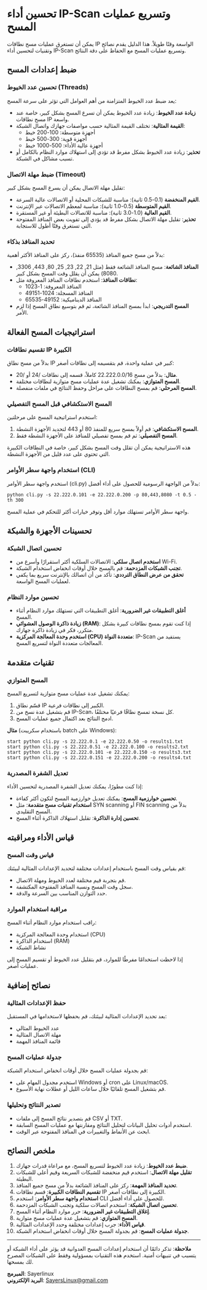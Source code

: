 # تحسين أداء IP-Scan وتسريع عمليات المسح

يمكن أن تستغرق عمليات مسح نطاقات IP الواسعة وقتًا طويلاً. هذا الدليل يقدم نصائح وتقنيات لتحسين أداء IP-Scan وتسريع عمليات المسح مع الحفاظ على دقة النتائج.

## ضبط إعدادات المسح

### تحسين عدد الخيوط (Threads)

يعد ضبط عدد الخيوط المتزامنة من أهم العوامل التي تؤثر على سرعة المسح:

- **زيادة عدد الخيوط**: زيادة عدد الخيوط يمكن أن تسرع المسح بشكل كبير، خاصة عند مسح نطاقات IP واسعة.
- **القيمة المثالية**: تختلف القيمة المثالية حسب مواصفات جهازك واتصال الشبكة:
  - أجهزة متوسطة: 100-200 خيط
  - أجهزة قوية: 300-500 خيط
  - أجهزة عالية الأداء: 500-1000 خيط
- **تحذير**: زيادة عدد الخيوط بشكل مفرط قد تؤدي إلى استهلاك موارد النظام بالكامل أو تسبب مشاكل في الشبكة.

### ضبط مهلة الاتصال (Timeout)

تقليل مهلة الاتصال يمكن أن يسرع المسح بشكل كبير:

- **القيم المنخفضة** (0.1-0.5 ثانية): مناسبة للشبكات المحلية أو الاتصالات عالية السرعة.
- **القيم المتوسطة** (0.5-1.0 ثانية): مناسبة لمعظم الاتصالات عبر الإنترنت.
- **القيم العالية** (1.0-3.0 ثانية): مناسبة للاتصالات البطيئة أو غير المستقرة.
- **تحذير**: تقليل مهلة الاتصال بشكل مفرط قد يؤدي إلى تفويت بعض المنافذ المفتوحة التي تستغرق وقتًا أطول للاستجابة.

### تحديد المنافذ بذكاء

بدلاً من مسح جميع المنافذ (65535 منفذ)، ركز على المنافذ الأكثر أهمية:

- **المنافذ الشائعة**: مسح المنافذ الشائعة فقط (مثل 21, 22, 23, 25, 80, 443, 3306, 8080) يمكن أن يقلل وقت المسح بشكل كبير.
- **نطاقات المنافذ**: استخدم نطاقات المنافذ المعروفة مثل:
  - المنافذ المعروفة: 1-1023
  - المنافذ المسجلة: 1024-49151
  - المنافذ الديناميكية: 49152-65535
- **المسح التدريجي**: ابدأ بمسح المنافذ الشائعة، ثم قم بتوسيع نطاق المسح إذا لزم الأمر.

## استراتيجيات المسح الفعالة

### تقسيم نطاقات IP الكبيرة

بدلاً من مسح نطاق IP كبير في عملية واحدة، قم بتقسيمه إلى نطاقات أصغر:

- **مثال**: بدلاً من مسح 22.222.0.0/16 كاملاً، قسمه إلى نطاقات /24 أو /20.
- **المسح المتوازي**: يمكنك تشغيل عدة عمليات مسح متوازية لنطاقات مختلفة.
- **المسح المرحلي**: قم بمسح النطاقات على مراحل وحفظ النتائج في ملفات منفصلة.

### المسح الاستكشافي قبل المسح التفصيلي

استخدم استراتيجية المسح على مرحلتين:

1. **المسح الاستكشافي**: قم أولاً بمسح سريع للمنفذ 80 أو 443 لتحديد الأجهزة النشطة.
2. **المسح التفصيلي**: ثم قم بمسح تفصيلي للمنافذ على الأجهزة النشطة فقط.

هذه الاستراتيجية يمكن أن تقلل وقت المسح بشكل كبير، خاصة في النطاقات الكبيرة التي تحتوي على عدد قليل من الأجهزة النشطة.

### استخدام واجهة سطر الأوامر (CLI)

استخدم واجهة سطر الأوامر (cli.py) بدلاً من الواجهة الرسومية للحصول على أداء أفضل:

```
python cli.py -s 22.222.0.101 -e 22.222.0.200 -p 80,443,8080 -t 0.5 -th 300
```

واجهة سطر الأوامر تستهلك موارد أقل وتوفر خيارات أكثر للتحكم في عملية المسح.

## تحسينات الأجهزة والشبكة

### تحسين اتصال الشبكة

- **استخدم اتصال سلكي**: الاتصالات السلكية أكثر استقرارًا وأسرع من Wi-Fi.
- **تجنب الشبكات المزدحمة**: قم بالمسح خلال أوقات انخفاض استخدام الشبكة.
- **تحقق من عرض النطاق الترددي**: تأكد من أن اتصالك بالإنترنت سريع بما يكفي لعمليات المسح الواسعة.

### تحسين موارد النظام

- **أغلق التطبيقات غير الضرورية**: أغلق التطبيقات التي تستهلك موارد النظام أثناء المسح.
- **زيادة ذاكرة الوصول العشوائي (RAM)**: إذا كنت تقوم بمسح نطاقات كبيرة بشكل متكرر، فكر في زيادة ذاكرة جهازك.
- **استخدم وحدة المعالجة المركزية (CPU) متعددة النواة**: IP-Scan يستفيد من المعالجات متعددة النواة لتسريع المسح.

## تقنيات متقدمة

### المسح المتوازي

يمكنك تشغيل عدة عمليات مسح متوازية لتسريع المسح:

1. قسّم نطاق IP الكبير إلى نطاقات فرعية.
2. قم بتشغيل عدة نسخ من IP-Scan، كل نسخة تمسح نطاقًا فرعيًا مختلفًا.
3. ادمج النتائج بعد اكتمال جميع عمليات المسح.

**مثال** (باستخدام سكريبت batch على Windows):

```batch
start python cli.py -s 22.222.0.1 -e 22.222.0.50 -o results1.txt
start python cli.py -s 22.222.0.51 -e 22.222.0.100 -o results2.txt
start python cli.py -s 22.222.0.101 -e 22.222.0.150 -o results3.txt
start python cli.py -s 22.222.0.151 -e 22.222.0.200 -o results4.txt
```

### تعديل الشفرة المصدرية

إذا كنت مطورًا، يمكنك تعديل الشفرة المصدرية لتحسين الأداء:

- **تحسين خوارزمية المسح**: يمكنك تعديل خوارزمية المسح لتكون أكثر كفاءة.
- **استخدام تقنيات مسح متقدمة**: مثل SYN scanning أو FIN scanning بدلاً من المسح التقليدي.
- **تحسين إدارة الذاكرة**: تقليل استهلاك الذاكرة أثناء المسح.

## قياس الأداء ومراقبته

### قياس وقت المسح

قم بقياس وقت المسح باستخدام إعدادات مختلفة لتحديد الإعدادات المثالية لبيئتك:

- قم بتجربة قيم مختلفة لعدد الخيوط ومهلة الاتصال.
- سجل وقت المسح ونسبة المنافذ المفتوحة المكتشفة.
- حدد التوازن المناسب بين السرعة والدقة.

### مراقبة استخدام الموارد

راقب استخدام موارد النظام أثناء المسح:

- استخدام وحدة المعالجة المركزية (CPU)
- استخدام الذاكرة (RAM)
- نشاط الشبكة

إذا لاحظت استخدامًا مفرطًا للموارد، قم بتقليل عدد الخيوط أو تقسيم المسح إلى عمليات أصغر.

## نصائح إضافية

### حفظ الإعدادات المثالية

بعد تحديد الإعدادات المثالية لبيئتك، قم بحفظها لاستخدامها في المستقبل:

- عدد الخيوط المثالي
- مهلة الاتصال المثالية
- قائمة المنافذ المهمة

### جدولة عمليات المسح

قم بجدولة عمليات المسح خلال أوقات انخفاض استخدام الشبكة:

- استخدم مجدول المهام على Windows أو cron على Linux/macOS.
- قم بتشغيل المسح تلقائيًا خلال ساعات الليل أو عطلات نهاية الأسبوع.

### تصدير النتائج وتحليلها

- قم بتصدير نتائج المسح إلى ملفات CSV أو TXT.
- استخدم أدوات تحليل البيانات لتحليل النتائج ومقارنتها مع عمليات المسح السابقة.
- ابحث عن الأنماط والتغييرات في المنافذ المفتوحة عبر الوقت.

## ملخص النصائح

1. **ضبط عدد الخيوط**: زيادة عدد الخيوط لتسريع المسح، مع مراعاة قدرات جهازك.
2. **تقليل مهلة الاتصال**: استخدم قيم منخفضة للشبكات السريعة وقيم أعلى للشبكات البطيئة.
3. **تحديد المنافذ المهمة**: ركز على المنافذ الشائعة بدلاً من مسح جميع المنافذ.
4. **تقسيم النطاقات الكبيرة**: قسم نطاقات IP الكبيرة إلى نطاقات أصغر.
5. **استخدام واجهة سطر الأوامر**: استخدم CLI للحصول على أداء أفضل.
6. **تحسين اتصال الشبكة**: استخدم اتصالات سلكية وتجنب الشبكات المزدحمة.
7. **إغلاق التطبيقات غير الضرورية**: حرر موارد النظام أثناء المسح.
8. **المسح المتوازي**: قم بتشغيل عدة عمليات مسح متوازية.
9. **قياس الأداء**: جرب إعدادات مختلفة وحدد الإعدادات المثالية.
10. **جدولة عمليات المسح**: قم بجدولة المسح خلال أوقات انخفاض استخدام الشبكة.

---

**ملاحظة**: تذكر دائمًا أن استخدام إعدادات المسح العدوانية قد يؤثر على أداء الشبكة أو يتسبب في تنبيهات أمنية. استخدم هذه التقنيات بمسؤولية وفقط على الشبكات المصرح لك بمسحها.

**المبرمج**: Sayerlinux  
**البريد الإلكتروني**: SayersLinux@gmail.com